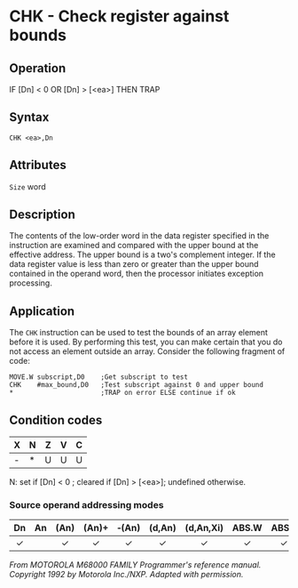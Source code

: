 # CHK - Check register against bounds

## Operation
IF [Dn] < 0 OR [Dn] > [\<ea\>] THEN TRAP

## Syntax
```assembly
CHK <ea>,Dn
```
## Attributes
`Size` word

## Description
The contents of the low-order word in the data register specified in the instruction are examined and compared with the upper bound at the effective address. The upper bound is a two's complement integer. If the data register value is less than zero or greater than the upper bound contained in the operand word, then the processor initiates exception processing.

## Application
The `CHK` instruction can be used to test the bounds of an array element before it is used. By performing this test, you can make certain that you do not access an element outside an array. Consider the following fragment of code:

```assembly
MOVE.W subscript,D0    ;Get subscript to test
CHK    #max_bound,D0   ;Test subscript against 0 and upper bound
*                      ;TRAP on error ELSE continue if ok
```

## Condition codes
|X|N|Z|V|C|
|--|--|--|--|--|
|-|*|U|U|U|

N: set if [Dn] < 0 ; cleared if [Dn] > [\<ea\>]; undefined otherwise.

### Source operand addressing modes
|Dn|An|(An)|(An)+|&#x2011;(An)|(d,An)|(d,An,Xi)|ABS.W|ABS.L|(d,PC)|(d,PC,Xn)|imm|
|:-:|:-:|:-:|:-:|:-:|:-:|:-:|:-:|:-:|:-:|:-:|:-:|
|✓||✓|✓|✓|✓|✓|✓|✓||||

*From MOTOROLA M68000 FAMILY Programmer's reference manual. Copyright 1992 by Motorola Inc./NXP. Adapted with permission.*